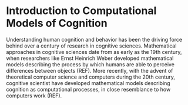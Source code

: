 # Introduction to Computational Models of Cognition 

Understanding human cognition and behavior has been the driving force behind over a century of research in cognitive sciences. Mathematical approaches in cognitive sciences date from as early as the 19th century, when researchers like Ernst Heinrich Weber developed mathematical models describing  the process by which humans are able to perceive differences between objects (REF).  More recently, with the advent of theoretical computer science and computers during the 20th century, cognitive scientist have developed mathematical models describing cognition as computational processes, in close resemblance to how computers work (REF). 